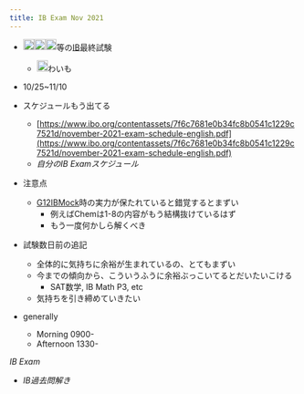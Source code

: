 ```yaml
---
title: IB Exam Nov 2021
---
```


* <img src='https://scrapbox.io/api/pages/blu3mo-public/blu3mo/icon' alt='blu3mo.icon' height="19.5"/><img src='https://scrapbox.io/api/pages/blu3mo-public/axokxi/icon' alt='axokxi.icon' height="19.5"/><img src='https://scrapbox.io/api/pages/blu3mo-public/aka/icon' alt='aka.icon' height="19.5"/>等の[IB](IB.md)最終試験
  
  * <img src='https://scrapbox.io/api/pages/blu3mo-public/rickshinmi/icon' alt='rickshinmi.icon' height="19.5"/>わいも
* 10/25~11/10

* スケジュールもう出てる
  
  * [https://www.ibo.org/contentassets/7f6c7681e0b34fc8b0541c1229c7521d/november-2021-exam-schedule-english.pdf](https://www.ibo.org/contentassets/7f6c7681e0b34fc8b0541c1229c7521d/november-2021-exam-schedule-english.pdf)
  * *自分のIB Examスケジュール*
* 注意点
  
  * [G12IBMock](G12IBMock.md)時の実力が保たれていると錯覚するとまずい
    * 例えばChemは1-8の内容がもう結構抜けているはず
    * もう一度何かしら解くべき
* 試験数日前の追記
  
  * 全体的に気持ちに余裕が生まれているの、とてもまずい
  * 今までの傾向から、こういうふうに余裕ぶっこいてるとだいたいこける
    * SAT数学, IB Math P3, etc
  * 気持ちを引き締めていきたい
* generally
  
  * Morning 0900-
  * Afternoon 1330-

*IB Exam*

* *IB過去問解き*
